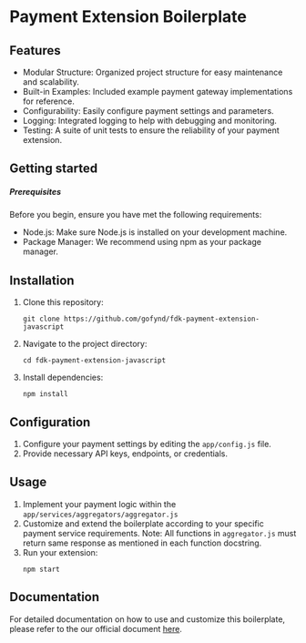 # Payment Extension Boilerplate

## Features
- Modular Structure: Organized project structure for easy maintenance and scalability.
- Built-in Examples: Included example payment gateway implementations for reference.
- Configurability: Easily configure payment settings and parameters.
- Logging: Integrated logging to help with debugging and monitoring.
- Testing: A suite of unit tests to ensure the reliability of your payment extension.

## Getting started

##### Prerequisites
Before you begin, ensure you have met the following requirements:

- Node.js: Make sure Node.js is installed on your development machine.
- Package Manager: We recommend using npm as your package manager.

## Installation
1. Clone this repository:
    ```
    git clone https://github.com/gofynd/fdk-payment-extension-javascript
    ```
2. Navigate to the project directory:
    ```
    cd fdk-payment-extension-javascript
    ```
3. Install dependencies:
    ```
    npm install
    ```

## Configuration
1. Configure your payment settings by editing the `app/config.js` file.
2. Provide necessary API keys, endpoints, or credentials.

## Usage
1. Implement your payment logic within the `app/services/aggregators/aggregator.js`
2. Customize and extend the boilerplate according to your specific payment service requirements.
    Note: All functions in `aggregator.js` must return same response as mentioned in each function docstring.
3. Run your extension:
    ```
    npm start
    ```

## Documentation
For detailed documentation on how to use and customize this boilerplate, please refer to the our official document [here](https://gofynd.quip.com/HbnJAupFKgoV/Payment-Gateway-Extension-Document).
